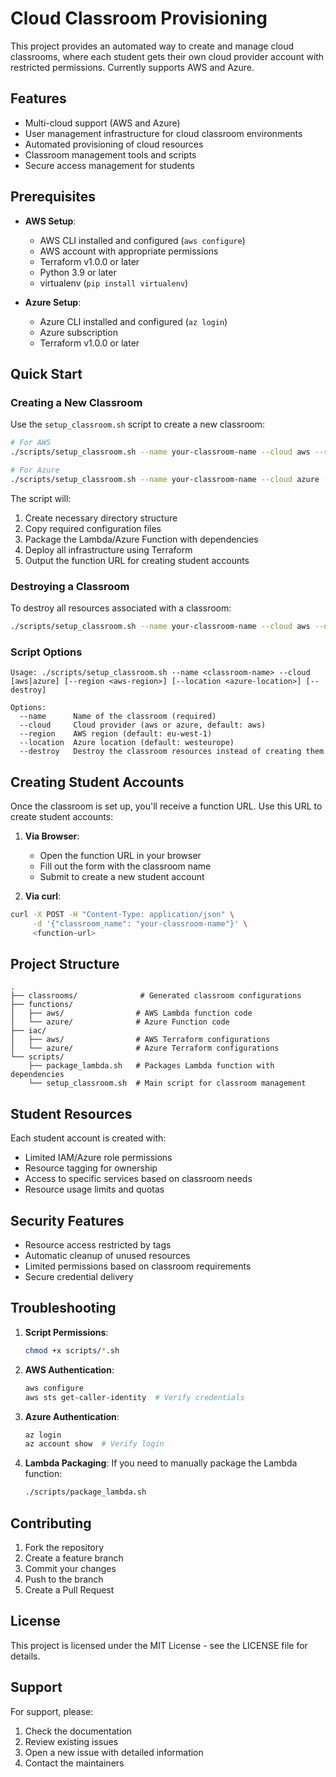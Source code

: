 # Cloud Classroom Provisioning

This project provides an automated way to create and manage cloud classrooms, where each student gets their own cloud provider account with restricted permissions. Currently supports AWS and Azure.

## Features

- Multi-cloud support (AWS and Azure)
- User management infrastructure for cloud classroom environments
- Automated provisioning of cloud resources
- Classroom management tools and scripts
- Secure access management for students

## Prerequisites

- **AWS Setup**:
  - AWS CLI installed and configured (`aws configure`)
  - AWS account with appropriate permissions
  - Terraform v1.0.0 or later
  - Python 3.9 or later
  - virtualenv (`pip install virtualenv`)

- **Azure Setup**:
  - Azure CLI installed and configured (`az login`)
  - Azure subscription
  - Terraform v1.0.0 or later

## Quick Start

### Creating a New Classroom

Use the `setup_classroom.sh` script to create a new classroom:

```bash
# For AWS
./scripts/setup_classroom.sh --name your-classroom-name --cloud aws --region eu-west-1

# For Azure
./scripts/setup_classroom.sh --name your-classroom-name --cloud azure --location westeurope
```

The script will:
1. Create necessary directory structure
2. Copy required configuration files
3. Package the Lambda/Azure Function with dependencies
4. Deploy all infrastructure using Terraform
5. Output the function URL for creating student accounts

### Destroying a Classroom

To destroy all resources associated with a classroom:

```bash
./scripts/setup_classroom.sh --name your-classroom-name --cloud aws --destroy
```

### Script Options

```
Usage: ./scripts/setup_classroom.sh --name <classroom-name> --cloud [aws|azure] [--region <aws-region>] [--location <azure-location>] [--destroy]

Options:
  --name      Name of the classroom (required)
  --cloud     Cloud provider (aws or azure, default: aws)
  --region    AWS region (default: eu-west-1)
  --location  Azure location (default: westeurope)
  --destroy   Destroy the classroom resources instead of creating them
```

## Creating Student Accounts

Once the classroom is set up, you'll receive a function URL. Use this URL to create student accounts:

1. **Via Browser**: 
   - Open the function URL in your browser
   - Fill out the form with the classroom name
   - Submit to create a new student account

2. **Via curl**:
```bash
curl -X POST -H "Content-Type: application/json" \
     -d '{"classroom_name": "your-classroom-name"}' \
     <function-url>
```

## Project Structure

```
.
├── classrooms/              # Generated classroom configurations
├── functions/              
│   ├── aws/                # AWS Lambda function code
│   └── azure/              # Azure Function code
├── iac/
│   ├── aws/                # AWS Terraform configurations
│   └── azure/              # Azure Terraform configurations
└── scripts/
    ├── package_lambda.sh   # Packages Lambda function with dependencies
    └── setup_classroom.sh  # Main script for classroom management
```

## Student Resources

Each student account is created with:
- Limited IAM/Azure role permissions
- Resource tagging for ownership
- Access to specific services based on classroom needs
- Resource usage limits and quotas

## Security Features

- Resource access restricted by tags
- Automatic cleanup of unused resources
- Limited permissions based on classroom requirements
- Secure credential delivery

## Troubleshooting

1. **Script Permissions**:
   ```bash
   chmod +x scripts/*.sh
   ```

2. **AWS Authentication**:
   ```bash
   aws configure
   aws sts get-caller-identity  # Verify credentials
   ```

3. **Azure Authentication**:
   ```bash
   az login
   az account show  # Verify login
   ```

4. **Lambda Packaging**:
   If you need to manually package the Lambda function:
   ```bash
   ./scripts/package_lambda.sh
   ```

## Contributing

1. Fork the repository
2. Create a feature branch
3. Commit your changes
4. Push to the branch
5. Create a Pull Request

## License

This project is licensed under the MIT License - see the LICENSE file for details.

## Support

For support, please:
1. Check the documentation
2. Review existing issues
3. Open a new issue with detailed information
4. Contact the maintainers 